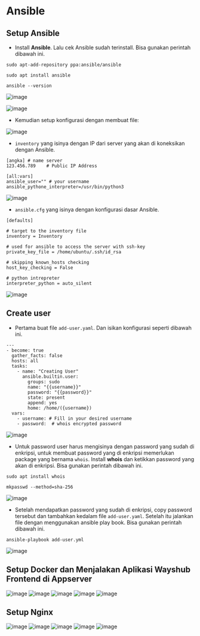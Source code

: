 # Ansible

## Setup Ansible

- Install **Ansible**. Lalu cek Ansible sudah terinstall. Bisa gunakan perintah dibawah ini.

```
sudo apt-add-repository ppa:ansible/ansible
```

```
sudo apt install ansible
``` 

```
ansible --version
```

![image](Media/1.png)

![image](Media/2.png)

- Kemudian setup konfigurasi dengan membuat file:

![image](Media/3.png)

  - `inventory` yang isinya dengan IP dari server yang akan di koneksikan dengan Ansible. 

```
[angka] # name server
123.456.789    # Public IP Address

[all:vars]
ansible_user="" # your username
ansible_pythone_interpreter=/usr/bin/python3
```

![image](Media/4.png)

  - `ansible.cfg`  yang isinya dengan konfigurasi dasar Ansible.

```
[defaults]

# target to the inventory file
inventory = Inventory

# used for ansible to access the server with ssh-key
private_key_file = /home/ubuntu/.ssh/id_rsa

# skipping known_hosts checking
host_key_checking = False

# python intrepreter
interpreter_python = auto_silent
```
![image](Media/5.png)

## Create user

- Pertama buat file `add-user.yaml`. Dan isikan konfigurasi seperti dibawah ini.
```
---
- become: true
  gather_facts: false
  hosts: all
  tasks:
    - name: "Creating User"
      ansible.builtin.user:
        groups: sudo
        name: "{{username}}"
        password: "{{password}}"
        state: present
        append: yes
        home: /home/({username})
  vars:
    - username: # Fill in your desired username
    - password:  # whois encrypted password
```

![image](Media/7.png)

- Untuk password user harus mengisinya dengan password yang sudah di enkripsi, untuk membuat password yang di enkripsi memerlukan package yang bernama `whois`. Install **whois** dan ketikkan password yang akan di enkripsi. Bisa gunakan perintah dibawah ini.

```
sudo apt install whois
```

```
mkpasswd --method=sha-256
```

![image](Media/6.png)

- Setelah mendapatkan password yang sudah di enkripsi, copy password tersebut dan tambahkan kedalam file `add-user.yaml`. Setelah itu jalankan file dengan menggunakan ansible play book. Bisa gunakan perintah dibawah ini.

```
ansible-playbook add-user.yml
```
![image](Media/8.png)


## Setup Docker dan Menjalakan Aplikasi Wayshub Frontend di Appserver
![image](Media/9.png)
![image](Media/10.png)
![image](Media/11.png)
![image](Media/12.png)
![image](Media/13.png)


## Setup Nginx

![image](Media/14.png)
![image](Media/15.png)
![image](Media/16.png)
![image](Media/17.png)
![image](Media/18.png)